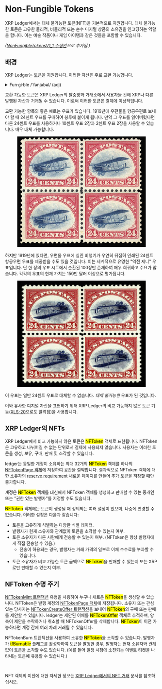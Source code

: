 # Non-Fungible Tokens

XRP Ledger에서는 대체 불가능한 토큰(NFT)을 기본적으로 지원합니다. 대체 불가능한 토큰은 고유한 물리적, 비물리적 또는 순수 디지털 상품의 소유권을 인코딩하는 역할을 합니다. 이는 예술 작품이나 게임 아이템과 같은 것들을 포함할 수 있습니다.

_(_[_NonFungibleTokensV1\_1 수정안_](../../xrp-ledger/amendments/undefined.md)_으로 추가됨.)_

## 배경&#x20;

XRP Ledger는 [토큰](../)을 지원합니다. 이러한 자산은 주로 교환 가능합니다.

<details>

<summary>Fun·gi·ble /´fənjəbəl/ (adj)</summary>

1. able to replace or be replaced by another identical item; mutually interchangeable.

</details>

교환 가능한 토큰은 XRP Ledger의 탈중앙화 거래소에서 사용자들 간에 XRP나 다른 발행된 자산과 거래될 수 있습니다. 이로써 이러한 토큰은 결제에 이상적입니다.

교환 가능한 항목의 좋은 예로는 우표가 있습니다. 1919년에 우편물을 항공우편로 보내야 할 때 24센트 우표를 구매하여 봉투에 붙이게 됩니다. 만약 그 우표를 잃어버렸다면 다른 24센트 우표를 사용하거나 10센트 우표 2장과 2센트 우표 2장을 사용할 수 있습니다. 매우 대체 가능합니다.

<figure><img src="../../../.gitbook/assets/nft-concepts1.png" alt=""><figcaption></figcaption></figure>

하지만 1919년에 있다면, 우편물 우표에 실린 비행기가 우연히 뒤집혀 인쇄된 24센트 항공우편 우표를 제공받을 수도 있을 것입니다. 이는 세계적으로 유명한 "역전 제니" 우표입니다. 단 한 장의 우표 시트에서 순환된 100장만 존재하여 매우 희귀하고 수요가 많습니다. 각각의 우표의 현재 가치는 150만 달러 이상으로 평가됩니다.

<figure><img src="../../../.gitbook/assets/asdfsadfdsa.png" alt=""><figcaption></figcaption></figure>

이 우표는 일반 24센트 우표로 대체할 수 없습니다. _대체 불가능한_ 우표가 된 것입니다.

이와 유사한 디지털 자산을 표현하기 위해 XRP Ledger의 비교 가능하지 않은 토큰 기능([XLS-20](about:blank)으로도 알려짐)을 사용합니다.

## XRP Ledger의 NFTs

XRP Ledger에서 비교 가능하지 않은 토큰은 <mark style="background-color:yellow;">NFToken</mark> 객체로 표현됩니다. NFToken은 고유하고 나뉘어질 수 없는 단위로서 결제에 사용되지 않습니다. 사용자는 이러한 토큰을 생성, 보유, 구매, 판매 및 소각할 수 있습니다.

ledger는 동일한 계정이 소유하는 최대 32개의 <mark style="background-color:yellow;">NFToken</mark> 객체를 하나의 [NFTokenPage 객체](../../../references/xrp-ledger/ledger-ledger-data-formats/ledger/nftokenpage.md)에 저장하여 공간을 절약합니다. 결과적으로 NFToken 객체에 대한 소유자의 [reserve requirement](https://xrpl.org/reserves.html) 새로운 페이지를 만들어 추가 토큰을 저장할 때만 증가합니다.

계정은 <mark style="background-color:yellow;">NFToken</mark> 객체를 대신해서 NFToken 객체를 생성하고 판매할 수 있는 중개인 또는 "권한 있는 발행자"를 지정할 수도 있습니다.

<mark style="background-color:yellow;">NFToken</mark> 객체에는 토큰이 생성될 때 정의되는 여러 설정이 있으며, 나중에 변경할 수 없습니다. 이러한 설정은 다음과 같습니다:

* 토큰을 고유하게 식별하는 다양한 식별 데이터.&#x20;
* 발행자가 현재 소유자와 관계없이 토큰을 소각할 수 있는지 여부.&#x20;
* 토큰 소유자가 다른 사람에게 전송할 수 있는지 여부. (NFToken은 항상 발행자에게 직접 전송할 수 있음.)&#x20;
  * 전송이 허용되는 경우, 발행자는 거래 가격의 일부로 이체 수수료를 부과할 수 있습니다.&#x20;
* 토큰 소유자가 비교 가능한 토큰 금액으로 <mark style="background-color:yellow;">NFToken</mark>을 판매할 수 있는지 또는 XRP로만 판매할 수 있는지 여부.&#x20;

## NFToken 수명 주기&#x20;

[NFTokenMint 트랜잭션](../../../references/xrp-ledger/undefined/undefined-1/nftokenmint.md) 유형을 사용하여 누구나 새로운 <mark style="background-color:yellow;">NFToken</mark>을 생성할 수 있습니다. NFToken은 발행 계정의 [NFTokenPage 객체](../../../references/xrp-ledger/ledger-ledger-data-formats/ledger/nftokenpage.md)에 저장됩니다. 소유자 또는 관심있는 당사자는 [NFTokenCreateOffer 트랜잭션](../../../references/xrp-ledger/undefined/undefined-1/nftokencreateoffer.md)을 보내어 <mark style="background-color:yellow;">NFToken</mark>의 구매 또는 판매를 제안할 수 있습니다. ledger는 제안된 이체를 <mark style="background-color:yellow;">NFTokenOffer</mark> 객체로 추적하며, 양측이 제안을 수락하거나 취소할 때 NFTokenOffer를 삭제합니다. <mark style="background-color:yellow;">NFToken</mark>이 이전 가능하다면 계정 간에 여러 차례 거래될 수 있습니다.

NFTokenBurn 트랜잭션을 사용하여 소유한 <mark style="background-color:yellow;">NFToken</mark>을 소각할 수 있습니다. 발행자가 <mark style="background-color:yellow;">tfBurnable</mark> 플래그를 활성화하여 토큰을 발행한 경우, 발행자는 현재 소유자와 관계없이 토큰을 소각할 수도 있습니다. (예를 들어 일정 시점에 소진되는 이벤트 티켓을 나타내는 토큰에 유용할 수 있습니다.)

<figure><img src="https://xrpl.org/img/nft-lifecycle.png" alt=""><figcaption></figcaption></figure>

NFT 객체의 이전에 대한 자세한 정보는 [XRP Ledger에서의 NFT 거래](xrp-ledger-nft-trading-nftokens-on-the-xrp-ledger.md) 문서를 참조하십시오.
